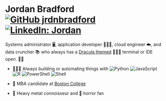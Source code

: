 # Jordan Bradford [![GitHub jrdnbradford](https://img.shields.io/github/followers/jrdnbradford?label=follow&style=social)](https://github.com/jrdnbradford) [![LinkedIn: Jordan](https://img.shields.io/badge/-Jordan-blue?style=flat-square&logo=Linkedin&logoColor=white&link=https://www.linkedin.com/in/jrdnbradford/)](https://www.linkedin.com/in/jrdnbradford/)

Systems administrator 🖥, application developer 👨🏻‍💻, cloud engineer ☁️, and data cruncher 📚 who always has a [Dracula themed](https://github.com/dracula/dracula-theme) 🧛🏻‍♂️ terminal or IDE open. 🤘🏼

- 👨🏻‍💻 Always building or automating things with 
![Python](https://img.shields.io/badge/Python-05122A?style=flat&logo=Python)
![JavaScript](https://img.shields.io/badge/-JavaScript-05122A?style=flat&logo=javascript)
![R](https://img.shields.io/badge/R-05122A?style=flat&logo=R&logoColor=1f65b7)
![PowerShell](https://img.shields.io/badge/PowerShell-05122A?style=flat&logo=PowerShell)
![Shell](https://img.shields.io/badge/Shell-05122A?style=flat&logo=GNUBash)

- 💼 MBA candidate at [Boston College](https://www.bc.edu/)

- 🎸 Heavy metal connoisseur and 🧟 horror fan
